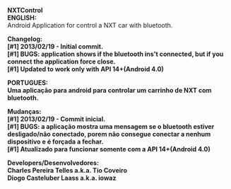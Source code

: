 <b>NXTControl</b><br />
<b>ENGLISH:</b><br />
Android Application for control a NXT car with bluetooth.

<b>Changelog:<br />
[#1] 2013/02/19 - Initial commit.<br />
[#1] BUGS: application shows if the bluetooth ins't connected, but if you connect the application force close.<br />
[#1] Updated to work only with API 14+(Android 4.0)<br />

<b>PORTUGUES:</b><br />
Uma aplicação para android para controlar um carrinho de NXT com bluetooth.

<b>Mudanças:</b><br />
[#1] 2013/02/19 - Commit inicial.<br />
[#1] BUGS: a aplicação mostra uma mensagem se o bluetooth estiver desligado/não conectado, porem não consegue conectar a nenhum dispositivo e é forçada a fechar.<br />
[#1] Atualizado para funcionar somente com a API 14+(Android 4.0)<br />


<b>Developers/Desenvolvedores:</b><br />
Charles Pereira Telles a.k.a. Tio Coveiro<br />
Diogo Casteluber Laass a.k.a. iowaz<br />
